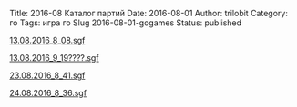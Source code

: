 Title: 2016-08 Каталог партий
Date: 2016-08-01
Author: trilobit
Category: го
Tags: игра го
Slug 2016-08-01-gogames
Status: published


[13.08.2016_8_08.sgf](http://eidogo.com/#url:https://raw.githubusercontent.com/zztrilobit/zztrilobit.github.io/master/sgf/13.08.2016_8_08.sgf)

[13.08.2016_9_19????.sgf](http://eidogo.com/#url:https://raw.githubusercontent.com/zztrilobit/zztrilobit.github.io/master/sgf/13.08.2016_9_19????.sgf)

[23.08.2016_8_41.sgf](http://eidogo.com/#url:https://raw.githubusercontent.com/zztrilobit/zztrilobit.github.io/master/sgf/23.08.2016_8_41.sgf)

[24.08.2016_8_36.sgf](http://eidogo.com/#url:https://raw.githubusercontent.com/zztrilobit/zztrilobit.github.io/master/sgf/24.08.2016_8_36.sgf)

